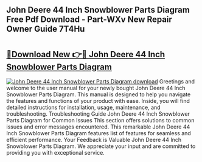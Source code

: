## John Deere 44 Inch Snowblower Parts Diagram Free Pdf Download - Part-WXv New Repair Owner Guide 7T4Hu

# <h2><a href="http://dft03n.blite.top/?on=John+Deere+44+Inch+Snowblower+Parts+Diagram">🔗Download New 👉🔴 John Deere 44 Inch Snowblower Parts Diagram</a></h2>

[![John Deere 44 Inch Snowblower Parts Diagram download](https://i.imgur.com/lujVjoI.png)](http://dft03n.blite.top/?on=John+Deere+44+Inch+Snowblower+Parts+Diagram)
Greetings and welcome to the user manual for your newly bought John Deere 44 Inch Snowblower Parts Diagram. This manual is designed to help you navigate the features and functions of your product with ease. Inside, you will find detailed instructions for installation, usage, maintenance, and troubleshooting. Troubleshooting Guide John Deere 44 Inch Snowblower Parts Diagram for Common Issues This section offers solutions to common issues and error messages encountered. This remarkable John Deere 44 Inch Snowblower Parts Diagram features list of features for seamless and efficient performance. Your Feedback is Valuable John Deere 44 Inch Snowblower Parts Diagram. We appreciate your input and are committed to providing you with exceptional service.
